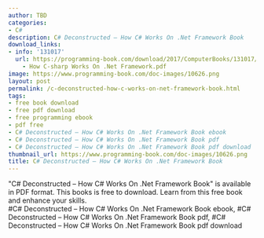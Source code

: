 ```yaml
---
author: TBD
categories:
- C#
description: C# Deconstructed – How C# Works On .Net Framework Book
download_links:
- info: '131017'
  url: https://programming-book.com/download/2017/ComputerBooks/131017/C-sharp Deconstructed
    - How C-sharp Works On .Net Framework.pdf
image: https://www.programming-book.com/doc-images/10626.png
layout: post
permalink: /c-deconstructed-how-c-works-on-net-framework-book.html
tags:
- free book download
- free pdf download
- free programming ebook
- pdf free
- C# Deconstructed – How C# Works On .Net Framework Book ebook
- C# Deconstructed – How C# Works On .Net Framework Book pdf
- C# Deconstructed – How C# Works On .Net Framework Book pdf download
thumbnail_url: https://www.programming-book.com/doc-images/10626.png
title: C# Deconstructed – How C# Works On .Net Framework Book
---
```


 
<div class="item-desc text-justify">
  "C# Deconstructed – How C# Works On .Net Framework Book" is available in PDF format. This books is free to download. Learn from this free book and enhance your skills.
  <br>
  #C# Deconstructed – How C# Works On .Net Framework Book ebook, #C# Deconstructed – How C# Works On .Net Framework Book pdf, #C# Deconstructed – How C# Works On .Net Framework Book pdf download
</div>
